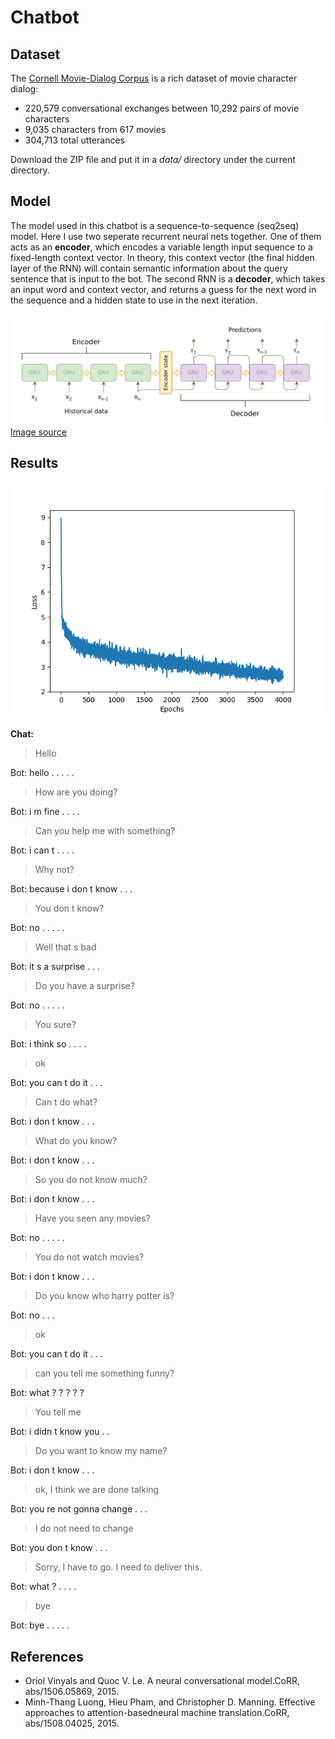 # Chatbot

## Dataset
The [Cornell Movie-Dialog Corpus](https://www.cs.cornell.edu/~cristian/Cornell_Movie-Dialogs_Corpus.html)
is a rich dataset of movie character dialog:
* 220,579 conversational exchanges between 10,292 pairs of movie characters
* 9,035 characters from 617 movies
* 304,713 total utterances

Download the ZIP file and put it in a *data/* directory under the current directory.

## Model
The model used in this chatbot is a sequence-to-sequence (seq2seq) model. 
Here I use two seperate recurrent neural nets together. One of them
acts as an **encoder**, which encodes a variable length input sequence to a fixed-length 
context vector. In theory, this context vector (the final hidden layer of the RNN) 
will contain semantic information about the query sentence that is input to 
the bot. The second RNN is a **decoder**, which takes an input word and context vector, and
 returns a guess for the next word in the sequence and a hidden state to use in the 
 next iteration.

![Encoder-Decoder](/images/encoder-decoder.png)  
[Image source](https://jeddy92.github.io/JEddy92.github.io/ts_seq2seq_intro/)

## Results
![Loss](/images/loss_.png)

**Chat:** <br />
> Hello <br />

Bot: hello . . . . . <br />
> How are you doing? <br />

Bot: i m fine . . . . <br />
> Can you help me with something? <br />

Bot: i can t . . . . <br />
> Why not? <br />

Bot: because i don t know . . . <br />
> You don t know? <br />

Bot: no . . . . . <br />
> Well that s bad <br />

Bot: it s a surprise . . . <br />
> Do you have a surprise? <br />

Bot: no . . . . . <br />
> You sure? <br />

Bot: i think so . . . . <br />
> ok <br />

Bot: you can t do it . . . <br />
> Can t do what? <br />

Bot: i don t know . . . <br />
> What do you know? <br />

Bot: i don t know . . . <br />
> So you do not know much? <br />

Bot: i don t know . . . <br />
> Have you seen any movies? <br />

Bot: no . . . . . <br />
> You do not watch movies? <br />

Bot: i don t know . . . <br />
> Do you know who harry potter is? <br />

Bot: no . . . <br />
> ok <br />

Bot: you can t do it . . . <br />
> can you tell me something funny? <br />

Bot: what ? ? ? ? ? <br />
> You tell me <br />

Bot: i didn t know you . . <br />
> Do you want to know my name? <br />

Bot: i don t know . . . <br />
> ok, I think we are done talking <br />

Bot: you re not gonna change . . . <br />
> I do not need to change <br />

Bot: you don t know . . . <br />
> Sorry, I have to go. I need to deliver this. <br />

Bot: what ? . . . . <br />
> bye <br />

Bot: bye . . . . . <br />

## References
* Oriol Vinyals and Quoc V. Le. A neural conversational model.CoRR, abs/1506.05869, 2015.
* Minh-Thang Luong, Hieu Pham, and Christopher D. Manning. Effective approaches to attention-basedneural machine 
translation.CoRR, abs/1508.04025, 2015.
